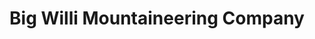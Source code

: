 ---
title: "Big Willi Mountaineering Company"
url: /lone-pine/big-willi-mountaineering-company/
shop: Outdoor
---